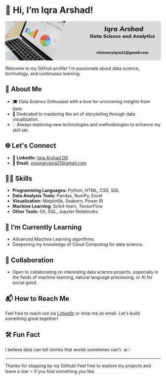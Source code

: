 # 👋 Hi, I’m Iqra Arshad!

![Profile Picture](Untitled.png)


Welcome to my GitHub profile! I'm passionate about data science, technology, and continuous learning.

## 🚀 About Me
- 🎓 Data Science Enthusiast with a love for uncovering insights from data.
- 🌟 Dedicated to mastering the art of storytelling through data visualization.
- 💡 Always exploring new technologies and methodologies to enhance my skill set.

## 🌐 Let's Connect
- 🔗 **LinkedIn:** [Iqra Arshad DS](https://www.linkedin.com/in/iqra-arshad-ds/)
- 📧 **Email:** visionaryiqra21@gmail.com

## 👩‍💻 Skills
- **Programming Languages:** Python, HTML, CSS, SQL
- **Data Analysis Tools:** Pandas, NumPy, Excel
- **Visualization:** Matplotlib, Seaborn, Power BI
- **Machine Learning:** Scikit-learn, TensorFlow
- **Other Tools:** Git, SQL, Jupyter Notebooks

## 🎯 I’m Currently Learning
- Advanced Machine Learning algorithms.
- Deepening my knowledge of Cloud Computing for data science.

## 🤝 Collaboration
- Open to collaborating on interesting data science projects, especially in the fields of machine learning, natural language processing, or AI for social good.

## 📬 How to Reach Me
Feel free to reach out via [LinkedIn](https://www.linkedin.com/in/iqra-arshad-ds/) or drop me an email. Let's build something great together!

## 🛠️ Fun Fact
I believe data can tell stories that words sometimes can't. 📊✨

---

Thanks for stopping by my GitHub! Feel free to explore my projects and leave a star ⭐ if you find something you like.

